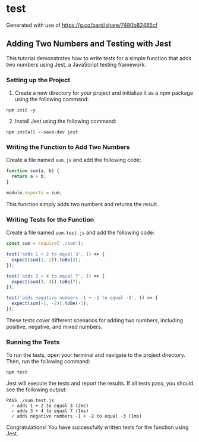 # test
Generated with use of
https://g.co/bard/share/7480b82485cf
## Adding Two Numbers and Testing with Jest

This tutorial demonstrates how to write tests for a simple function that adds two numbers using Jest, a JavaScript testing framework.

### Setting up the Project

1. Create a new directory for your project and initialize it as a npm package using the following command:

```
npm init -y
```

2. Install Jest using the following command:

```
npm install --save-dev jest
```

### Writing the Function to Add Two Numbers

Create a file named `sum.js` and add the following code:

```javascript
function sum(a, b) {
  return a + b;
}

module.exports = sum;
```

This function simply adds two numbers and returns the result.

### Writing Tests for the Function

Create a file named `sum.test.js` and add the following code:

```javascript
const sum = require('./sum');

test('adds 1 + 2 to equal 3', () => {
  expect(sum(1, 2)).toBe(3);
});

test('adds 3 + 4 to equal 7', () => {
  expect(sum(3, 4)).toBe(7);
});

test('adds negative numbers -1 + -2 to equal -3', () => {
  expect(sum(-1, -2)).toBe(-3);
});
```

These tests cover different scenarios for adding two numbers, including positive, negative, and mixed numbers.

### Running the Tests

To run the tests, open your terminal and navigate to the project directory. Then, run the following command:

```
npm test
```

Jest will execute the tests and report the results. If all tests pass, you should see the following output:

```
PASS ./sum.test.js
  ✓ adds 1 + 2 to equal 3 (2ms)
  ✓ adds 3 + 4 to equal 7 (1ms)
  ✓ adds negative numbers -1 + -2 to equal -3 (1ms)
```

Congratulations! You have successfully written tests for the function using Jest.